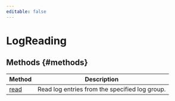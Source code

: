 ```yaml
---
editable: false
---
```


# LogReading


## Methods {#methods}
Method | Description
--- | ---
[read](read.md) | Read log entries from the specified log group.
